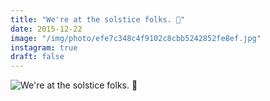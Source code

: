 ```yaml
---
title: "We're at the solstice folks. 💫"
date: 2015-12-22
image: "/img/photo/efe7c348c4f9102c8cbb5242852fe8ef.jpg"
instagram: true
draft: false
---
```


![We're at the solstice folks. 💫](/img/photo/efe7c348c4f9102c8cbb5242852fe8ef.jpg)
